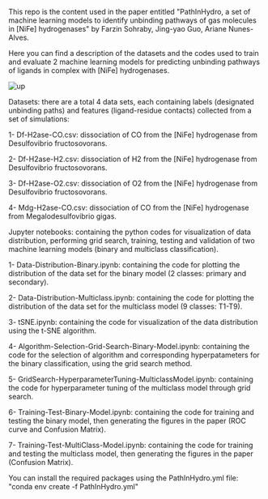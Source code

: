 This repo is the content used in the paper entitled "PathInHydro, a set of machine learning models to identify unbinding pathways of gas molecules in [NiFe] hydrogenases" by Farzin Sohraby, Jing-yao Guo, Ariane Nunes-Alves.

Here you can find a description of the datasets and the codes used to train and evaluate 2 machine learning models for predicting unbinding pathways of ligands in complex with [NiFe] hydrogenases.

![up](https://github.com/FarzinSohraby/PathInHydro/assets/172061891/6db3344c-2e1e-430c-bd40-5fd1c12c119c)


Datasets: there are a total 4 data sets, each containing labels (designated unbinding paths) and features (ligand-residue contacts) collected from a set of simulations:

1- Df-H2ase-CO.csv: dissociation of CO from the [NiFe] hydrogenase from Desulfovibrio fructosovorans.

2- Df-H2ase-H2.csv: dissociation of H2 from the [NiFe] hydrogenase from Desulfovibrio fructosovorans.

3- Df-H2ase-O2.csv: dissociation of O2 from the [NiFe] hydrogenase from Desulfovibrio fructosovorans.

4- Mdg-H2ase-CO.csv: dissociation of CO from the [NiFe] hydrogenase from Megalodesulfovibrio gigas.

Jupyter notebooks: containing the python codes for visualization of data distribution, performing grid search, training, testing and validation of two machine learning models (binary and multiclass classification).

1- Data-Distribution-Binary.ipynb: containing the code for plotting the distribution of the data set for the binary model (2 classes: primary and secondary).

2- Data-Distribution-Multiclass.ipynb: containing the code for plotting the distribution of the data set for the multiclass model (9 classes: T1-T9).

3- tSNE.ipynb: containing the code for visualization of the data distribution using the t-SNE algorithm.

4- Algorithm-Selection-Grid-Search-Binary-Model.ipynb: containing the code for the selection of algorithm and corresponding hyperpatameters for the binary classification, using the grid search method. 

5- GridSearch-HyperparameterTuning-MulticlassModel.ipynb: containing the code for hyperparameter tuning of the multiclass model through grid search.

6- Training-Test-Binary-Model.ipynb: containing the code for training and testing the binary model, then generating the figures in the paper (ROC curve and Confusion Matrix).

7- Training-Test-MultiClass-Model.ipynb: containing the code for training and testing the multiclass model, then generating the figures in the paper (Confusion Matrix).


You can install the required packages using the PathInHydro.yml file:
"conda env create -f PathInHydro.yml"
